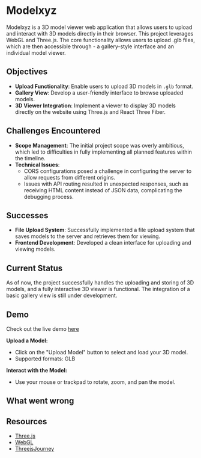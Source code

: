 
# Modelxyz

Modelxyz is a 3D model viewer web application that allows users to upload and interact with 3D models directly in their browser. This project leverages WebGL and Three.js. The core functionality allows users to upload .glb files, which are then accessible through - a gallery-style interface and an individual model viewer.

## Objectives

- **Upload Functionality**: Enable users to upload 3D models in `.glb` format.
- **Gallery View**: Develop a user-friendly interface to browse uploaded models.
- **3D Viewer Integration**: Implement a viewer to display 3D models directly on the website using Three.js and React Three Fiber.

## Challenges Encountered

- **Scope Management**: The initial project scope was overly ambitious, which led to difficulties in fully implementing all planned features within the timeline.
- **Technical Issues**: 
  - CORS configurations posed a challenge in configuring the server to allow requests from different origins.
  - Issues with API routing resulted in unexpected responses, such as receiving HTML content instead of JSON data, complicating the debugging process.
 
## Successes

- **File Upload System**: Successfully implemented a file upload system that saves models to the server and retrieves them for viewing.
- **Frontend Development**: Developed a clean interface for uploading and viewing models.

## Current Status

As of now, the project successfully handles the uploading and storing of 3D models, and a fully interactive 3D viewer is functional. The integration of a basic gallery view is still under development.

## Demo

Check out the live demo [here]([modelxyz.vercel.app](https://modelxyz.vercel.app/))

**Upload a Model:**
   - Click on the "Upload Model" button to select and load your 3D model.
   - Supported formats: GLB

**Interact with the Model:**
   - Use your mouse or trackpad to rotate, zoom, and pan the model.

## What went wrong


## Resources

- [Three.js](https://threejs.org/) 
- [WebGL](https://get.webgl.org/)
- [ThreejsJourney](https://threejs-journey.com/)

